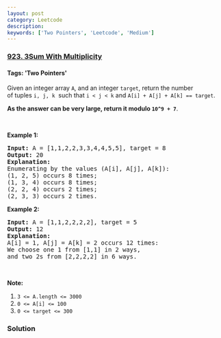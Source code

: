 ```yaml
---
layout: post
category: Leetcode
description: 
keywords: ['Two Pointers', 'Leetcode', 'Medium']
---
```

### [923. 3Sum With Multiplicity](https://leetcode.com/problems/3sum-with-multiplicity)

#### Tags: 'Two Pointers'

<div class="content__u3I1 question-content__JfgR"><div><p>Given an integer array <code>A</code>, and an integer <code>target</code>, return the number of tuples <code>i, j, k</code>  such that <code>i &lt; j &lt; k</code> and <code>A[i] + A[j] + A[k] == target</code>.</p>
<p><strong>As the answer can be very large, return it modulo <code>10^9 + 7</code></strong>.</p>
<p> </p>
<p><strong>Example 1:</strong></p>
<pre><strong>Input: </strong>A = <span id="example-input-1-1">[1,1,2,2,3,3,4,4,5,5]</span>, target = <span id="example-input-1-2">8</span>
<strong>Output: </strong><span id="example-output-1">20</span>
<strong>Explanation: </strong>
Enumerating by the values (A[i], A[j], A[k]):
(1, 2, 5) occurs 8 times;
(1, 3, 4) occurs 8 times;
(2, 2, 4) occurs 2 times;
(2, 3, 3) occurs 2 times.
</pre>
<div>
<p><strong>Example 2:</strong></p>
<pre><strong>Input: </strong>A = <span id="example-input-2-1">[1,1,2,2,2,2]</span>, target = <span id="example-input-2-2">5</span>
<strong>Output: </strong><span id="example-output-2">12</span>
<strong>Explanation: </strong>
A[i] = 1, A[j] = A[k] = 2 occurs 12 times:
We choose one 1 from [1,1] in 2 ways,
and two 2s from [2,2,2,2] in 6 ways.
</pre>
<p> </p>
</div>
<p><strong>Note:</strong></p>
<ol>
<li><code>3 &lt;= A.length &lt;= 3000</code></li>
<li><code>0 &lt;= A[i] &lt;= 100</code></li>
<li><code>0 &lt;= target &lt;= 300</code></li>
</ol></div></div>

### Solution
